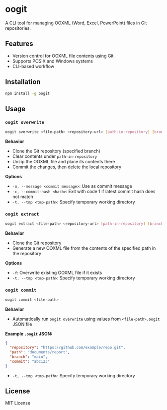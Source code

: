 # oogit

A CLI tool for managing OOXML (Word, Excel, PowerPoint) files in Git repositories.

## Features

* Version control for OOXML file contents using Git
* Supports POSIX and Windows systems
* CLI-based workflow

## Installation

```bash
npm install -g oogit
```

## Usage

### `oogit overwrite`

```bash
oogit overwrite <file-path> <repository-url> [path-in-repository] [branch-name]
```

**Behavior**

* Clone the Git repository (specified branch)
* Clear contents under `path-in-repository`
* Unzip the OOXML file and place its contents there
* Commit the changes, then delete the local repository

**Options**

* `-m, --message <commit message>`: Use as commit message
* `-c, --commit-hash <hash>`: Exit with code 1 if latest commit hash does not match
* `-t, --tmp <tmp-path>`: Specify temporary working directory

### `oogit extract`

```bash
oogit extract <file-path> <repository-url> [path-in-repository] [branch-name-or-commit-hash]
```

**Behavior**

* Clone the Git repository
* Generate a new OOXML file from the contents of the specified path in the repository

**Options**

* `-f`: Overwrite existing OOXML file if it exists
* `-t, --tmp <tmp-path>`: Specify temporary working directory

### `oogit commit`

```bash
oogit commit <file-path>
```

**Behavior**

* Automatically run `oogit overwrite` using values from `<file-path>.oogit` JSON file

**Example `.oogit` JSON:**

```json
{
  "repository": "https://github.com/example/repo.git",
  "path": "documents/report",
  "branch": "main",
  "commit": "abc123"
}
```

* `-t, --tmp <tmp-path>`: Specify temporary working directory

## License

MIT License

